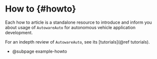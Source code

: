 How to {#howto}
=========

Each how to article is a standalone resource to introduce and inform you about
usage of `AutowareAuto` for autonomous vehicle application development.

For an indepth review of `AutowareAuto`, see its [tutorials](@ref tutorials).

- @subpage example-howto
